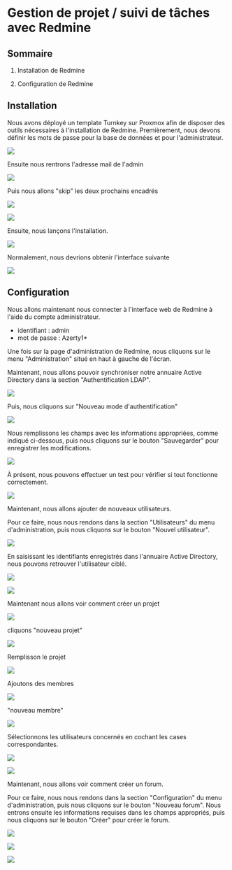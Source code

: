 # Gestion de projet / suivi de tâches avec **Redmine**

## Sommaire

1) Installation de Redmine

2) Configuration de Redmine

## Installation

Nous avons déployé un template Turnkey sur Proxmox afin de disposer des outils nécessaires à l'installation de Redmine. Premièrement, nous devons définir les mots de passe pour la base de données et pour l'administrateur.

![](/S15/ressource/redmine/redmine1.png)

Ensuite nous rentrons l'adresse mail de l'admin

![](/S15/ressource/redmine/redmine2.png)

Puis nous allons "skip" les deux prochains encadrés

![](/S15/ressource/redmine/redmine3.png)

![](/S15/ressource/redmine/redmine4.png)

Ensuite, nous lançons l'installation.

![](/S15/ressource/redmine/redmine5.png)

Normalement, nous devrions obtenir l'interface suivante

![](/S15/ressource/redmine/redmine6.png)

## Configuration

Nous allons maintenant nous connecter à l'interface web de Redmine à l'aide du compte administrateur.

- identifiant : admin
- mot de passe : Azerty1*

Une fois sur la page d'administration de Redmine, nous cliquons sur le menu "Administration" situé en haut à gauche de l'écran.

Maintenant, nous allons pouvoir synchroniser notre annuaire Active Directory dans la section "Authentification LDAP".

![](/S15/ressource/redmine/redmine9.png)

Puis, nous cliquons sur "Nouveau mode d'authentification"

![](/S15/ressource/redmine/redmine10.png)

Nous remplissons les champs avec les informations appropriées, comme indiqué ci-dessous, puis nous cliquons sur le bouton "Sauvegarder" pour enregistrer les modifications.

![](/S15/ressource/redmine/redmine7.png)

À présent, nous pouvons effectuer un test pour vérifier si tout fonctionne correctement.

![](/S15/ressource/redmine/redmine8.png)

Maintenant, nous allons ajouter de nouveaux utilisateurs.

Pour ce faire, nous nous rendons dans la section "Utilisateurs" du menu d'administration, puis nous cliquons sur le bouton "Nouvel utilisateur".

![](/S15/ressource/redmine/redmine11.png)

En saisissant les identifiants enregistrés dans l'annuaire Active Directory, nous pouvons retrouver l'utilisateur ciblé.

![](/S15/ressource/redmine/redmine12.png)

![](/S15/ressource/redmine/redmine14.png)

Maintenant nous allons voir comment créer un projet

![](/S15/ressource/redmine/redmine15.png)

cliquons "nouveau projet"

![](/S15/ressource/redmine/redmine16.png)

Remplisson le projet

![](/S15/ressource/redmine/redmine17.png)

Ajoutons des membres 

![](/S15/ressource/redmine/redmine18.png)

"nouveau membre"

![](/S15/ressource/redmine/redmine19.png)

Sélectionnons les utilisateurs concernés en cochant les cases correspondantes.

![](/S15/ressource/redmine/redmine20.png)

![](/S15/ressource/redmine/redmine21.png)

Maintenant, nous allons voir comment créer un forum.

Pour ce faire, nous nous rendons dans la section "Configuration" du menu d'administration, puis nous cliquons sur le bouton "Nouveau forum". Nous entrons ensuite les informations requises dans les champs appropriés, puis nous cliquons sur le bouton "Créer" pour créer le forum.

![](/S15/ressource/redmine/redmine22.png)

![](/S15/ressource/redmine/redmine23.png)

![](/S15/ressource/redmine/redmine24.png)